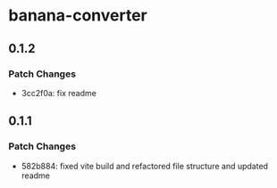 # banana-converter

## 0.1.2

### Patch Changes

- 3cc2f0a: fix readme

## 0.1.1

### Patch Changes

- 582b884: fixed vite build and refactored file structure and updated readme
